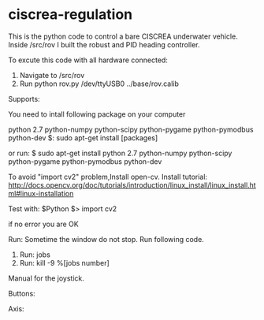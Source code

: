 ciscrea-regulation
======================

This is the python code to control a bare CISCREA underwater vehicle. Inside /src/rov I built the robust and PID heading controller.


To excute this code with all hardware connected:

1. Navigate to /src/rov
2. Run python rov.py /dev/ttyUSB0 ../base/rov.calib 

Supports:

You need to intall following package on your computer

python 2.7
python-numpy
python-scipy
python-pygame
python-pymodbus
python-dev
$: sudo apt-get install [packages]

or run:
$ sudo apt-get install python 2.7 python-numpy python-scipy python-pygame python-pymodbus python-dev

To avoid "import cv2" problem,Install open-cv.
Install tutorial:
http://docs.opencv.org/doc/tutorials/introduction/linux_install/linux_install.html#linux-installation

Test with:
$Python
$> import cv2

if no error you are OK


Run: Sometime the window do not stop. Run following code.
1. Run: jobs
2. Run: kill -9 %[jobs number]


Manual for the joystick.

Buttons:

Axis:
